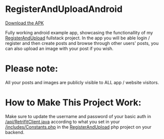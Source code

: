 # RegisterAndUploadAndroid

[Download the APK](https://github.com/5haw4/RegisterAndUploadAndroid/raw/master/RegisterAndUpload.apk)

Fully working android example app, showcasing the functionallity of my [RegisterAndUpload]() fullstack project.
In the app you will be able login / register and then create posts and browse through other users' posts, you can also upload an image with your post if you wish.

# Please note:
All your posts and images are publicly visible to ALL app / website visitors.

# How to Make This Project Work:
Make sure to update the username and password of your basic auth in [/api/RetrifitClient.java](https://github.com/5haw4/RegisterAndUploadAndroid/blob/master/RegisterAndUploadAndroid/app/src/main/java/com/test/registerandupload/api/RetrofitClient.java) according to what you set in your [/includes/Constants.php]() in the [RegisterAndUpload](http://example.com) php project on your backend.
